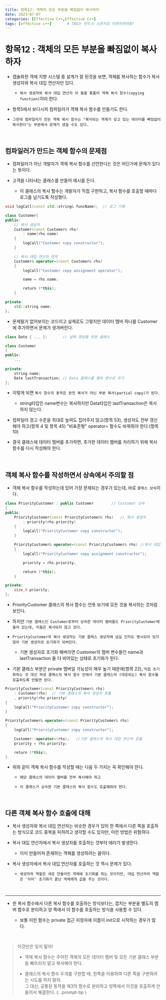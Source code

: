 ```yaml
---
title: 항목12: 객체의 모든 부분을 빠짐없이 복사하자
date: 2023-07-07
categories: [Effective C++,Effective C++]
tags: [effective c++]		# TAG는 반드시 소문자로 이루어져야함!
---
```


**항목12 : 객체의 모든 부분을 빠짐없이 복사하자**
==========

* 캡슐화한 객체 지향 시스템 중 설계가 잘 된것을 보면, 객체를 복사하는 함수가 복사 생성자와 복사 대입 연산자만 있다.

  * `복사 생성자와 복사 대입 연산자 이 둘을 통틀어 객체 복사 함수(copying function)`이라 한다.

* 항목5에서 보다시피 컴파일러가 객체 복사 함수를 만들기도 한다.
  
* `그런데 컴파일러가 만든 객체 복사 함수는 "복사되는 객체가 갖고 있는 데이터를 빠짐없이 복사한다"는 부분에서 문제가 생길 수도 있다.`


<br>


**컴파일러가 만드는 객체 함수의 문제점**
------------

* 컴파일러가 아닌 개발자가 객체 복사 함수를 선언한다는 것은 어딘가에 문제가 있다는 뜻이다.

* 고객을 나타내는 클래스를 만들어 예시를 든다.

  * 이 클래스의 복사 함수는 개발자가 직접 구현하고, 복사 함수를 호출할 때마다 로그를 남기도록 작성했다.

```c++
void logCall(const std::string& funcName);  // 로그 기록

class Customer{
public:
    // 복사 생성자
    ‌Customer(const Customer& rhs)
        ‌‌: name(rhs.name)
    ‌{
        ‌‌logCall("Costomer copy constructor");
    ‌}

    // 복사 대입 연산자 정의
    ‌Customer& operator=(const Customer& rhs)
    ‌{
        ‌‌logCall("Costomer copy assignment operator");

        ‌‌name = rhs.name;

        ‌‌return (*this);
    ‌}

private:
    std::string name;
};
```

* 문제될거 없어보이는 코드이고 실제로도 그렇지만 데이터 멤버 하나를 Customer에 추가하면서 문제가 생겨버린다.

```c++
class Date { ... };       // 날짜 정보를 위한 클래스

class Customer
{
public:
    ‌...
​​​​
private:
    ‌string name;
    ‌Date lastTransaction; // Data 클래스를 멤버 변수로 추가
};
```

* 이렇게 되면 `복사 함수의 동작은 완전 복사가 아닌 부분 복사(partial copy)가 된다.`

  * string타입인 name변수는 복사하지만 Data타입인 lastTransaction은 복사하지 않는다.

* 컴파일러 경고 수준을 최대로 높여도 집어주지 않고(항목 53), 생성자도 전부 갱신해야 하고(항목 4 및 항목 45) "비표준형" operator= 함수도 바꿔줘야 한다.(항목 10)

* 결국 클래스에 데이터 멤버를 추가하면, 추가한 데이터 멤버를 처리하기 위해 복사 함수를 다시 작성해야 한다.


<br>

**객체 복사 함수를 작성하면서 상속에서 주의할 점**
-------------

* 객체 복사 함수를 작성하는데 있어 가장 문제되는 경우가 있는데, 바로 `클래스 상속`이다.

```c++
class PriorityCustomer : public Customer        // Customor 상속
{
public:
    ‌PriorityCustomer(const PriorityCustomer& rhs)   // 복사 생성자
    ‌‌    : priority(rhs.priority)
    ‌{
        ‌‌logCall("PriorityCustomer copy constructor");
    ‌}

    ‌PriorityCustomer& operator=(const PriorityCustomer& rhs) //복사 대입 연산자
    ‌{
        ‌‌logCall("PriorityCustomer copy assignment constructor");

        ‌‌priority = rhs.priority;

        ‌‌return (*this);
    ‌}

private:
    ‌size_t priority;
};
```

* PriorityCustomer 클래스의 복사 함수는 언뜻 보기에 모든 것을 복사하는 것처럼 보인다.

* 하지만 `기본 클래스인 Customer로부터 상속한 데이터 멤버들도 ‌PriorityCustomer에 들어 있는데, 이들은 복사되지 않고 있다.`

* ‌`PriorityCustomer의 복사 생성자는 기본 클래스 생성자에 넘길 인자도 명시되어 있지 않아 기본 생성자로 초기화가 되버린다.`

  * 기본 생성자로 초기화 해버리면 Customer의 멤버 변수들인 name과 lastTransaction 둘 다 비어있는 상태로 초기화가 된다.

* 기본 클래스 부분은 private 멤버일 가능성이 매우 높기 때문에(항목 22), `직접 초기화하는 것 대신 파생 클래스의 복사 함수 안에서 기본 클래스의 (대응되는) 복사 함수를 호출하도록 만들면 된다.`

```c++
PriorityCustomer(const PriorityCustomer& rhs)
    ‌: Customer(rhs)  // 기본 클래스의 복사 생성자 호출
    , priority(rhs.priority) 
{
    ‌logCall("PriorityCustomer copy constructor");
}

PriorityCustomer& operator=(const PriorityCustomer& rhs)
{
    ‌logCall("PriorityCustomer copy constructor");

    ‌Customer::operator=(rhs);   //기본 클래스의 복사 대입 연산자 호출
    ‌priority = rhs.priority;

    ‌return (*this);
}
```

* 위와 같이 객체 복사 함수를 작성할 때는 다음 두 가지는 꼭 확인해야 한다.

  * `해당 클래스의 데이터 멤버를 전부 복사해야 하고`

  * `이 클래스가 상속한 기본 클래스의 복사 함수도 호출해줘야 한다.`

<br>

**다른 객체 복사 함수 호출에 대해**
-----------------------

* 복사 생성자와 복사 대입 연산자는 비슷한 경우가 있어 한 쪽에서 다른 쪽을 호출하는 방식으로 코드 중복을 피하려고 생각할 수도 있지만, 이런 방법은 위험하다.

* 복사 대입 연산자에서 복사 생성자를 호출하는 것부터 에러가 발생한다.

  * 이미 만들어져 존재하는 객체를 생성하려는 꼴이다.

* 복사 생성자에서 복사 대입 연산자를 호출하는 것 역시 문제가 있다.

  * `생성자의 역할은 새로 만들어진 객체에 초기화를 하는 것이지만, 대입 연산자의 역할은 '이미' 초기화가 끝난 객체에게 값을 주는 것이다.`

<br>

-----------

* 한 복사 함수에서 다른 복사 함수를 호출하는 방식보다는, 겹치는 부분을 별도의 멤버 함수로 분리하고 양 쪽에서 이 함수를 호출하는 방식을 사용할 수 있다.

  * 보통 이런 함수는 private 접근 지정자에 이름이 init으로 시작하는 경우가 많다.

<br>

> 이것만은 잊지 말자!
> * 객체 복사 함수는 주어진 객체의 모든 데이터 멤버 및 모든 기본 클래스 부분을 빠뜨리지 말고 복사해야 한다.
> 
> * 클래스의 복사 함수 두개를 구현할 때, 한쪽을 이용하여 다른 쪽을 구현하려는 시도를 하지 말자.<br>
>   그 대신, 공통된 동작을 제3의 함수로 분리하고 양쪽에서 이것을 호출하게 만들어서 해결한다.
{: .prompt-tip }
